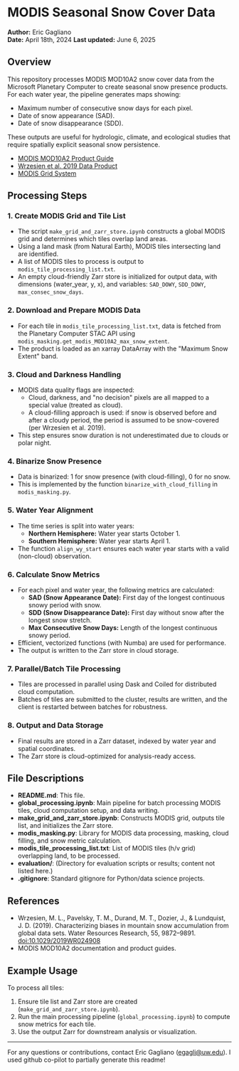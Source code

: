 # MODIS Seasonal Snow Cover Data

**Author:** Eric Gagliano  
**Date:** April 18th, 2024
**Last updated:** June 6, 2025

## Overview

This repository processes MODIS MOD10A2 snow cover data from the Microsoft Planetary Computer to create seasonal snow presence products. For each water year, the pipeline generates maps showing:
- Maximum number of consecutive snow days for each pixel.
- Date of snow appearance (SAD).
- Date of snow disappearance (SDD).

These outputs are useful for hydrologic, climate, and ecological studies that require spatially explicit seasonal snow persistence.

- [MODIS MOD10A2 Product Guide](https://nsidc.org/sites/default/files/mod10a2-v006-userguide_1.pdf)
- [Wrzesien et al. 2019 Data Product](https://zenodo.org/records/2626737)
- [MODIS Grid System](https://modis-land.gsfc.nasa.gov/MODLAND_grid.html)

## Processing Steps

### 1. Create MODIS Grid and Tile List

- The script `make_grid_and_zarr_store.ipynb` constructs a global MODIS grid and determines which tiles overlap land areas.
- Using a land mask (from Natural Earth), MODIS tiles intersecting land are identified.
- A list of MODIS tiles to process is output to `modis_tile_processing_list.txt`.
- An empty cloud-friendly Zarr store is initialized for output data, with dimensions (water_year, y, x), and variables: `SAD_DOWY`, `SDD_DOWY`, `max_consec_snow_days`.

### 2. Download and Prepare MODIS Data

- For each tile in `modis_tile_processing_list.txt`, data is fetched from the Planetary Computer STAC API using `modis_masking.get_modis_MOD10A2_max_snow_extent`.
- The product is loaded as an xarray DataArray with the "Maximum Snow Extent" band.

### 3. Cloud and Darkness Handling

- MODIS data quality flags are inspected:
  - Cloud, darkness, and "no decision" pixels are all mapped to a special value (treated as cloud).
  - A cloud-filling approach is used: if snow is observed before and after a cloudy period, the period is assumed to be snow-covered (per Wrzesien et al. 2019).
- This step ensures snow duration is not underestimated due to clouds or polar night.

### 4. Binarize Snow Presence

- Data is binarized: 1 for snow presence (with cloud-filling), 0 for no snow.
- This is implemented by the function `binarize_with_cloud_filling` in `modis_masking.py`.

### 5. Water Year Alignment

- The time series is split into water years:
  - **Northern Hemisphere:** Water year starts October 1.
  - **Southern Hemisphere:** Water year starts April 1.
- The function `align_wy_start` ensures each water year starts with a valid (non-cloud) observation.

### 6. Calculate Snow Metrics

- For each pixel and water year, the following metrics are calculated:
  - **SAD (Snow Appearance Date):** First day of the longest continuous snowy period with snow.
  - **SDD (Snow Disappearance Date):** First day without snow after the longest snow stretch.
  - **Max Consecutive Snow Days:** Length of the longest continuous snowy period.
- Efficient, vectorized functions (with Numba) are used for performance.
- The output is written to the Zarr store in cloud storage.

### 7. Parallel/Batch Tile Processing

- Tiles are processed in parallel using Dask and Coiled for distributed cloud computation.
- Batches of tiles are submitted to the cluster, results are written, and the client is restarted between batches for robustness.

### 8. Output and Data Storage

- Final results are stored in a Zarr dataset, indexed by water year and spatial coordinates.
- The Zarr store is cloud-optimized for analysis-ready access.

## File Descriptions

- **README.md**: This file.
- **global_processing.ipynb**: Main pipeline for batch processing MODIS tiles, cloud computation setup, and data writing.
- **make_grid_and_zarr_store.ipynb**: Constructs MODIS grid, outputs tile list, and initializes the Zarr store.
- **modis_masking.py**: Library for MODIS data processing, masking, cloud filling, and snow metric calculation.
- **modis_tile_processing_list.txt**: List of MODIS tiles (h/v grid) overlapping land, to be processed.
- **evaluation/**: (Directory for evaluation scripts or results; content not listed here.)
- **.gitignore**: Standard gitignore for Python/data science projects.

## References

- Wrzesien, M. L., Pavelsky, T. M., Durand, M. T., Dozier, J., & Lundquist, J. D. (2019). Characterizing biases in mountain snow accumulation from global data sets. Water Resources Research, 55, 9872–9891. [doi:10.1029/2019WR024908](https://doi.org/10.1029/2019WR024908)
- MODIS MOD10A2 documentation and product guides.

## Example Usage

To process all tiles:
1. Ensure tile list and Zarr store are created (`make_grid_and_zarr_store.ipynb`).
2. Run the main processing pipeline (`global_processing.ipynb`) to compute snow metrics for each tile.
3. Use the output Zarr for downstream analysis or visualization.

---

For any questions or contributions, contact Eric Gagliano (egagli@uw.edu). I used github co-pilot to partially generate this readme!